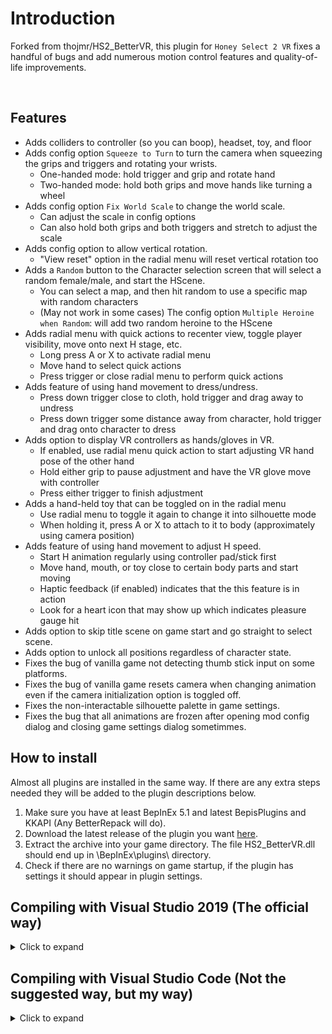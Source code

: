 # Introduction
Forked from thojmr/HS2_BetterVR, this plugin for `Honey Select 2 VR` fixes a handful of bugs and add numerous motion control features and quality-of-life improvements.

</br>

## Features
- Adds colliders to controller (so you can boop), headset, toy, and floor
- Adds config option `Squeeze to Turn` to turn the camera when squeezing the grips and triggers and rotating your wrists.
    - One-handed mode: hold trigger and grip and rotate hand
    - Two-handed mode: hold both grips and move hands like turning a wheel
- Adds config option `Fix World Scale` to change the world scale.
    - Can adjust the scale in config options
    - Can also hold both grips and both triggers and stretch to adjust the scale
- Adds config option to allow vertical rotation.
    - "View reset" option in the radial menu will reset vertical rotation too
- Adds a `Random` button to the Character selection screen that will select a random female/male, and start the HScene.
    - You can select a map, and then hit random to use a specific map with random characters
    - (May not work in some cases) The config option `Multiple Heroine when Random`: will add two random heroine to the HScene
- Adds radial menu with quick actions to recenter view, toggle player visibility, move onto next H stage, etc.
    - Long press A or X to activate radial menu
    - Move hand to select quick actions
    - Press trigger or close radial menu to perform quick actions
- Adds feature of using hand movement to dress/undress.
    - Press down trigger close to cloth, hold trigger and drag away to undress
    - Press down trigger some distance away from character, hold trigger and drag onto character to dress
- Adds option to display VR controllers as hands/gloves in VR.
    - If enabled, use radial menu quick action to start adjusting VR hand pose of the other hand
    - Hold either grip to pause adjustment and have the VR glove move with controller
    - Press either trigger to finish adjustment
- Adds a hand-held toy that can be toggled on in the radial menu
    - Use radial menu to toggle it again to change it into silhouette mode
    - When holding it, press A or X to attach to it to body (approximately using camera position)
- Adds feature of using hand movement to adjust H speed.
    - Start H animation regularly using controller pad/stick first
    - Move hand, mouth, or toy close to certain body parts and start moving
    - Haptic feedback (if enabled) indicates that the this feature is in action
    - Look for a heart icon that may show up which indicates pleasure gauge hit
- Adds option to skip title scene on game start and go straight to select scene.
- Adds option to unlock all positions regardless of character state.
- Fixes the bug of vanilla game not detecting thumb stick input on some platforms.
- Fixes the bug of vanilla game resets camera when changing animation even if the camera initialization option is toggled off.
- Fixes the non-interactable silhouette palette in game settings.
- Fixes the bug that all animations are frozen after opening mod config dialog and closing game settings dialog sometimmes.


## How to install
Almost all plugins are installed in the same way. If there are any extra steps needed they will be added to the plugin descriptions below.
1. Make sure you have at least BepInEx 5.1 and latest BepisPlugins and KKAPI (Any BetterRepack will do).
2. Download the latest release of the plugin you want [here](https://github.com/thojmr/BetterVR/releases).
3. Extract the archive into your game directory. The file HS2_BetterVR.dll should end up in \BepInEx\plugins\ directory.
4. Check if there are no warnings on game startup, if the plugin has settings it should appear in plugin settings.

## Compiling with Visual Studio 2019 (The official way)
<details>
  <summary>Click to expand</summary>
Simply clone this repository to your drive and use the free version of Visual Studio 2019 for C# to compile it. Hit build and all necessary dependencies should be automatically downloaded. Check the following links for useful tutorials. If you are having trouble or want to try to make your own plugin/mod, feel free to ask for help in modding channels of either the [Koikatsu](https://discord.gg/hevygx6) or [IllusionSoft](https://discord.gg/F3bDEFE) Discord servers.
- https://help.github.com/en/github/creating-cloning-and-archiving-repositories/cloning-a-repository
- https://docs.microsoft.com/en-us/visualstudio/get-started/csharp/?view=vs-2019
- https://docs.microsoft.com/en-us/visualstudio/ide/troubleshooting-broken-references?view=vs-2019
</details>
    
## Compiling with Visual Studio Code (Not the suggested way, but my way)
<details>
  <summary>Click to expand</summary>
    
Simply clone this repository to your drive and use Visual Studio Code.  
Install the C# extension for VSCode. 
Make sure the following directory exists `C:/Program Files (x86)/Microsoft Visual Studio/2019/Community/MSBuild/Current/Bin/msbuild.exe`.  If not you will need to install the VS2019 MS build tools (There may be other ways to build, but this is the one that eventually worked for me)
Install nuget.exe and set the environment path to it. 
Then use `nuget install -OutputDirectory ../packages` to install the dependancies from the \BetterVR\ directory.  
You will need to grab the VR version of Assembly-CSharp.dll, and SteamVR.dll from the HS2 game directory as well. The standard Assembly-CSharp.dll does not include the HS2VR class.
Finally create a build script with tasks.json in VSCode.
Example build task:
```json
{
    "label": "build-BetterVR",
    "command": "C:/Program Files (x86)/Microsoft Visual Studio/2019/Community/MSBuild/Current/Bin/msbuild.exe",
    "type": "process",
    "args": [
        "${workspaceFolder}/BetterVR/BetterVR.csproj",
        "/property:GenerateFullPaths=true",
        "/consoleloggerparameters:NoSummary"
    ],
    "presentation": {
        "reveal": "silent"
    },
    "problemMatcher": "$msCompile",
},
{
    "label": "build-and-copy",
    "type": "shell",
    "command": "cp ./bin/HS2_BetterVR.dll '<HS2_Install_DIR>/BepInEx/plugins/'",
    "dependsOn": "build-BetterVR",
    "group": {
        "kind": "build",
        "isDefault": true
    },
    "presentation": {
        "echo": true,
        "reveal": "silent",
        "focus": false,
        "panel": "shared",
        "showReuseMessage": true,
        "clear": false
    }
}
```
If sucessfull you should see a HS2_BetterVR.dll file in .\bin\
</details>
    
